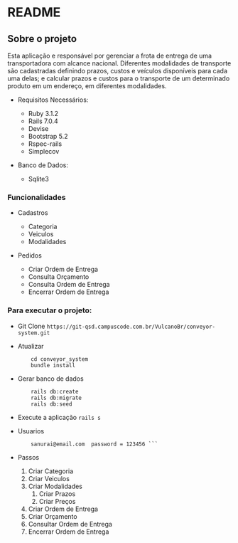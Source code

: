 # README

## Sobre o projeto
Esta aplicação e responsável por gerenciar a frota de entrega de uma transportadora com alcance nacional. Diferentes modalidades de transporte são cadastradas definindo prazos, custos e veículos disponíveis para cada uma delas; e calcular prazos e custos para o transporte de um determinado produto  em um  endereço, em diferentes modalidades.

* Requisitos Necessários:
    * Ruby 3.1.2
    * Rails 7.0.4
    * Devise
    * Bootstrap 5.2
    * Rspec-rails
    * Simplecov

* Banco de Dados:
    * Sqlite3

### Funcionalidades
* Cadastros
    * Categoria
    * Veiculos
    * Modalidades

* Pedidos
    * Criar Ordem de Entrega
    * Consulta Orçamento
    * Consulta Ordem de Entrega
    * Encerrar Ordem de Entrega

### Para executar o projeto: 

* Git Clone
    ```https://git-qsd.campuscode.com.br/VulcanoBr/conveyor-system.git ```

* Atualizar
    ```
        cd conveyor_system
        bundle install
    ```

* Gerar banco de dados
    ```
        rails db:create
        rails db:migrate
        rails db:seed 
    ``` 

* Execute a aplicação
    ```rails s ```

* Usuarios 
    ```vulcano@email.com  password = 123456
        sanurai@email.com  password = 123456 ```

* Passos
    1. Criar Categoria
    2. Criar Veiculos
    3. Criar Modalidades
        1. Criar Prazos
        2. Criar Preços
    4. Criar Ordem de Entrega
    5. Criar Orçamento
    6. Consultar Ordem de Entrega
    7. Encerrar Ordem de Entrega
